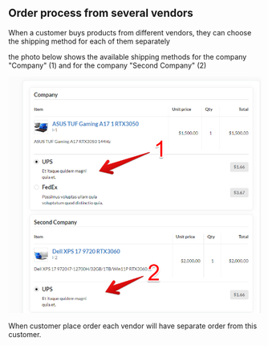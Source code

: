 ## Order process from several vendors

When a customer buys products from different vendors, they can choose the shipping method for each of them separately

the photo below shows the available shipping methods for the company "Company" (1) and for the company "Second Company" (2)

![Shipping methods for each vendor](images/shipping_methods_for_each_vendor.png)

When customer place order each vendor will have separate order from this customer.

